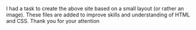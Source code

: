 I had a task to create the above site based on a small layout (or rather an image). These files are added to improve skills and understanding of HTML and CSS.
Thank you for your attention